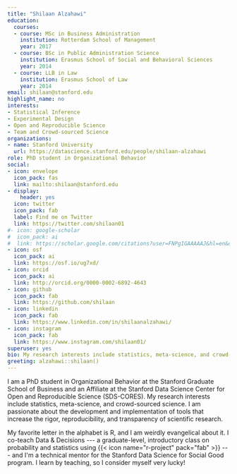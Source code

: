 ```yaml
---
title: "Shilaan Alzahawi"
education:
  courses:
  - course: MSc in Business Administration
    institution: Rotterdam School of Management
    year: 2017
  - course: BSc in Public Administration Science
    institution: Erasmus School of Social and Behavioral Sciences
    year: 2014
  - course: LLB in Law
    institution: Erasmus School of Law
    year: 2014
email: shilaan@stanford.edu
highlight_name: no
interests:
- Statistical Inference
- Experimental Design
- Open and Reproducible Science
- Team and Crowd-sourced Science
organizations:
- name: Stanford University
  url: https://datascience.stanford.edu/people/shilaan-alzahawi
role: PhD student in Organizational Behavior
social:
- icon: envelope
  icon_pack: fas
  link: mailto:shilaan@stanford.edu 
- display:
    header: yes
  icon: twitter
  icon_pack: fab
  label: Find me on Twitter
  link: https://twitter.com/shilaan01
#- icon: google-scholar
#  icon_pack: ai
#  link: https://scholar.google.com/citations?user=FNPgIGAAAAAJ&hl=en&oi=sra
- icon: osf
  icon_pack: ai
  link: https://osf.io/ug7xd/ 
- icon: orcid
  icon_pack: ai
  link: http://orcid.org/0000-0002-6892-4643 
- icon: github
  icon_pack: fab
  link: https://github.com/shilaan
- icon: linkedin
  icon_pack: fab
  link: https://www.linkedin.com/in/shilaanalzahawi/
- icon: instagram
  icon_pack: fab
  link: https://www.instagram.com/shilaan01/ 
superuser: yes
bio: My research interests include statistics, meta-science, and crowd-sourced science
greeting: alzahawi::shilaan()
---
```


I am a PhD student in Organizational Behavior at the Stanford Graduate School of Business and an Affiliate at the Stanford Data Science Center for Open and Reproducible Science (SDS-CORES). My research interests include statistics, meta-science, and crowd-sourced science. I am passionate about the development and implementation of tools that increase the rigor, reproducibility, and transparency of scientific research. 

My favorite letter in the alphabet is R, and I am weirdly evangelical about it. I co-teach Data & Decisions --- a graduate-level, introductory class on probability and statistics using {{< icon name="r-project" pack="fab" >}} --- and I'm a technical mentor for the Stanford Data Science for Social Good program. I learn by teaching, so I consider myself very lucky! 
